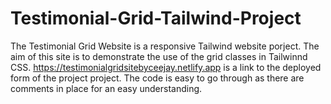 # Testimonial-Grid-Tailwind-Project
The Testimonial Grid Website is a responsive Tailwind website porject.
The aim of this site is to demonstrate the use of the grid classes in Tailwinnd CSS.
https://testimonialgridsitebyceejay.netlify.app is a link to the deployed form of the project project.
The code is easy to go through as there are comments in place for an easy understanding.
